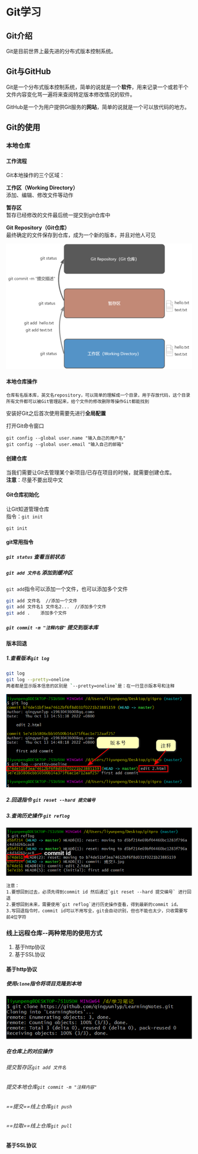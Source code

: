 # Git学习

## Git介绍

Git是目前世界上最先进的分布式版本控制系统。

## Git与GitHub

Git是一个分布式版本控制系统，简单的说就是一个**软件**，用来记录一个或若干个文件内容变化骂一遍将来查阅特定版本修改情况的软件。

GitHub是一个为用户提供Git服务的**网站**，简单的说就是一个可以放代码的地方。

## Git的使用

### 本地仓库

#### 工作流程

Git本地操作的三个区域：

**工作区（Working Directory）**<br>添加、编辑、修改文件等动作

**暂存区**<br>暂存已经修改的文件最后统一提交到git仓库中

**Git Repository（Git仓库）**<br>最终确定的文件保存到仓库，成为一个新的版本，并且对他人可见

![Git工作流程](https://raw.githubusercontent.com/qingyunlyp/picstore/master/img/202210121118741.jpg)

#### 本地仓库操作

`仓库有名版本库，英文名repository，可以简单的理解成一个目录，用于存放代码，这个目录所有文件都可以被Git管理起来，给个文件的修改删除等操作Git都能找到`

安装好Git之后首次使用需要先进行**全局配置**

打开Git命令窗口

```shell
git config --global user.name "输入自己的用户名"
git config --global user.email "输入自己的邮箱"
```

#### 创建仓库

当我们需要让Git去管理某个新项目/已存在项目的时候，就需要创建仓库。<br/>**注意**：尽量不要出现中文

#### Git仓库初始化

让Git知道管理仓库<br>指令：`git init`<br>

```shell
git init
```

#### git常用指令

##### `git status`   查看当前状态

##### `git add 文件名`  添加到缓冲区

`git add`指令可以添加一个文件，也可以添加多个文件

```sh
git add 文件名  //添加一个文件
git add 文件名1 文件名2...  //添加多个文件
git add .    添加多个文件
```

##### `git commit -m "注释内容"`  提交到版本库

#### 版本回退

##### 1.查看版本`git log`

```sh
git log   
git log --pretty=oneline
两者都是显示版本信息的区别是 `--pretty=oneline`是：在一行显示版本号和注释 
```

![image-20221013161048935](https://raw.githubusercontent.com/qingyunlyp/picstore/master/img/202210131610988.png)

##### 2.回退指令 `git reset --hard 提交编号`

##### 3.查询历史操作 `git reflog`

![image-20221013195720234](https://raw.githubusercontent.com/qingyunlyp/picstore/master/img/202210131957280.png)

```
注意：
1.要想回到过去，必须先得到commit id 然后通过`git reset --hard 提交编号` 进行回退
2.要想回到未来，需要使用`git reflog`进行历史操作查看，得到最新的commit id。
3.写回退指令时，commit id可以不用写全，git会自动识别，但也不能也太少，只收需要写前4位字符
```

### 线上远程仓库--两种常用的使用方式

1. 基于http协议
2. 基于SSL协议

#### 基于http协议

##### 使用`clone`指令将项目克隆到本地

![image-20221013205346470](https://raw.githubusercontent.com/qingyunlyp/picstore/master/img/202210132053516.png)

##### 在仓库上的对应操作

###### 提交暂存区`git add 文件名`

###### 提交本地仓库`git commit -m "注释内容"`

###### ==提交==线上仓库`git push`

###### ==拉取==线上仓库`git pull`

#### 基于SSL协议


